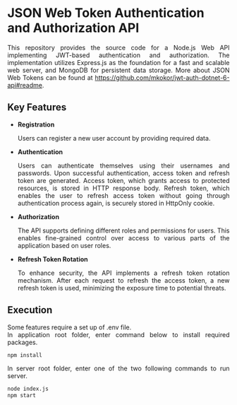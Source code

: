 # JSON Web Token Authentication and Authorization API
<p align="justify">
This repository provides the source code for a Node.js Web API implementing JWT-based authentication and authorization.
The implementation utilizes Express.js as the foundation for a fast and scalable web server, and MongoDB for persistent data storage. More about JSON Web Tokens can be found at <a href="https://github.com/mkokor/jwt-auth-dotnet-6-api#readme">https://github.com/mkokor/jwt-auth-dotnet-6-api#readme</a>.
</p>


## Key Features
- **Registration** <p align="justify">Users can register a new user account by providing required data.</p>
- **Authentication** <p align="justify">Users can authenticate themselves using their usernames and passwords. Upon successful authentication, access token and refresh token are generated. Access token, which grants access to protected resources, is stored in HTTP response body. Refresh token, which enables the user to refresh access token without going through authentication process again, is securely stored in HttpOnly cookie.</p>
- **Authorization** <p align="justify">The API supports defining different roles and permissions for users. This enables fine-grained control over access to various parts of the application based on user roles.</p>
- **Refresh Token Rotation** <p align="justify">To enhance security, the API implements a refresh token rotation mechanism. After each request to refresh the access token, a new refresh token is used, minimizing the exposure time to potential threats.</p>


## Execution
<p align="justify">
Some features require a set up of .env file.<br> In application root folder, enter command below to install required packages.
</p>

```bash
npm install
```

<p align="justify">
In server root folder, enter one of the two following commands to run server.
</p>

```bash
node index.js
npm start
```
